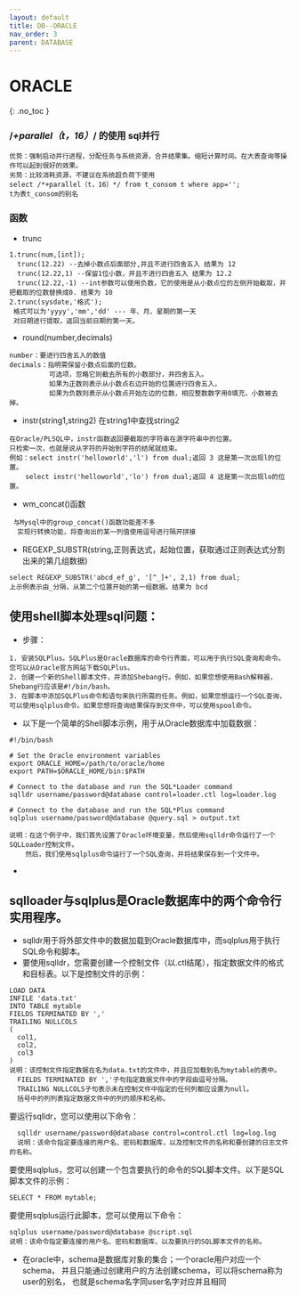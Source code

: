 ```yaml
---
layout: default
title: DB--ORACLE
nav_order: 3
parent: DATABASE
---
```


# ORACLE
{: .no_toc }

### /*+parallel（t，16）*/ 的使用    sql并行  
````
优势：强制启动并行进程，分配任务与系统资源，合并结果集。缩短计算时间。在大表查询等操作可以起到很好的效果。
劣势：比较消耗资源，不建议在系统超负荷下使用
select /*+parallel（t，16）*/ from t_consom t where app='';
t为表t_consom的别名
````

### 函数

- trunc
````
1.trunc(num,[int]);
  trunc(12.22) --去掉小数点后面部分,并且不进行四舍五入 结果为 12
  trunc(12.22,1) --保留1位小数，并且不进行四舍五入 结果为 12.2
  trunc(12.22,-1) --int参数可以使用负数，它的使用是从小数点位的左侧开始截取，并把截取的位数替换成0. 结果为 10
2.trunc(sysdate,'格式');
 格式可以为'yyyy','mm','dd' --- 年、月、星期的第一天
 对日期进行提取，返回当前日期的第一天。
````
- round(number,decimals) 
````
number：要进行四舍五入的数值
decimals：指明需保留小数点后面的位数。
          可选项，忽略它则截去所有的小数部分，并四舍五入。
          如果为正数则表示从小数点右边开始的位置进行四舍五入，
          如果为负数则表示从小数点开始左边的位数，相应整数数字用0填充，小数被去掉。
````
- instr(string1,string2)  在string1中查找string2
````
在Oracle/PLSQL中，instr函数返回要截取的字符串在源字符串中的位置。
只检索一次，也就是说从字符的开始到字符的结尾就结束。
例如：select instr('helloworld','l') from dual;返回 3 这是第一次出现l的位置。
    select instr('helloworld','lo') from dual;返回 4 这是第一次出现lo的位置。
````
- wm_concat()函数
````
 与Mysql中的group_concat()函数功能差不多
  实现行转换功能，将查询出的某一列值使用逗号进行隔开拼接
````
- REGEXP_SUBSTR(string,正则表达式，起始位置，获取通过正则表达式分割出来的第几组数据)
````
select REGEXP_SUBSTR('abcd_ef_g', '[^_]+', 2,1) from dual;
上示例表示由_分隔，从第二个位置开始的第一组数据。结果为 bcd
````    

## 使用shell脚本处理sql问题：
- 步骤：
````
1. 安装SQLPlus。SQLPlus是Oracle数据库的命令行界面，可以用于执行SQL查询和命令。您可以从Oracle官方网站下载SQLPlus。
2. 创建一个新的Shell脚本文件，并添加Shebang行。例如，如果您想使用Bash解释器，Shebang行应该是#!/bin/bash。
3. 在脚本中添加SQLPlus命令和语句来执行所需的任务。例如，如果您想运行一个SQL查询，可以使用sqlplus命令。如果您想将查询结果保存到文件中，可以使用spool命令。
````    
- 以下是一个简单的Shell脚本示例，用于从Oracle数据库中加载数据：  
````    
#!/bin/bash

# Set the Oracle environment variables
export ORACLE_HOME=/path/to/oracle/home
export PATH=$ORACLE_HOME/bin:$PATH

# Connect to the database and run the SQL*Loader command
sqlldr username/password@database control=loader.ctl log=loader.log

# Connect to the database and run the SQL*Plus command
sqlplus username/password@database @query.sql > output.txt

说明：在这个例子中，我们首先设置了Oracle环境变量，然后使用sqlldr命令运行了一个SQLLoader控制文件。
    然后，我们使用sqlplus命令运行了一个SQL查询，并将结果保存到一个文件中。
````    
- 
## sqlloader与sqlplus是Oracle数据库中的两个命令行实用程序。
- sqlldr用于将外部文件中的数据加载到Oracle数据库中，而sqlplus用于执行SQL命令和脚本。
- 要使用sqlldr，您需要创建一个控制文件（以.ctl结尾），指定数据文件的格式和目标表。以下是控制文件的示例：   
````    
LOAD DATA
INFILE 'data.txt'
INTO TABLE mytable
FIELDS TERMINATED BY ','
TRAILING NULLCOLS
(
  col1,
  col2,
  col3
)
说明：该控制文件指定数据在名为data.txt的文件中，并且应加载到名为mytable的表中。
  FIELDS TERMINATED BY ','子句指定数据文件中的字段由逗号分隔。
  TRAILING NULLCOLS子句表示未在控制文件中指定的任何列都应设置为null。
  括号中的列列表指定数据文件中的列的顺序和名称。
````

要运行sqlldr，您可以使用以下命令：
````
  sqlldr username/password@database control=control.ctl log=log.log
  说明：该命令指定要连接的用户名、密码和数据库，以及控制文件的名称和要创建的日志文件的名称。
````

要使用sqlplus，您可以创建一个包含要执行的命令的SQL脚本文件。以下是SQL脚本文件的示例：   
````    
SELECT * FROM mytable;
````    
要使用sqlplus运行此脚本，您可以使用以下命令：  
````    
sqlplus username/password@database @script.sql
说明：该命令指定要连接的用户名、密码和数据库，以及要执行的SQL脚本文件的名称。
````   

-  在oracle中，schema是数据库对象的集合；一个oracle用户对应一个schema，
   并且只能通过创建用户的方法创建schema，可以将schema称为user的别名，
   也就是schema名字同user名字对应并且相同
 